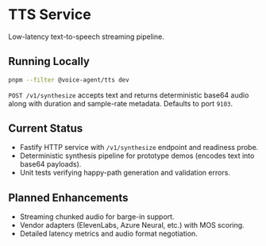 # TTS Service

Low-latency text-to-speech streaming pipeline.

## Running Locally

```bash
pnpm --filter @voice-agent/tts dev
```

`POST /v1/synthesize` accepts text and returns deterministic base64 audio along with duration and sample-rate metadata. Defaults to port `9103`.

## Current Status
- Fastify HTTP service with `/v1/synthesize` endpoint and readiness probe.
- Deterministic synthesis pipeline for prototype demos (encodes text into base64 payloads).
- Unit tests verifying happy-path generation and validation errors.

## Planned Enhancements
- Streaming chunked audio for barge-in support.
- Vendor adapters (ElevenLabs, Azure Neural, etc.) with MOS scoring.
- Detailed latency metrics and audio format negotiation.
